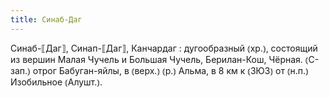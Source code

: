 ```yaml
---
title: Синаб-Даг
---
```


Синаб-⟦Даг⟧, Синап-⟦Даг⟧, Канчардаг
: дугообразный ⦅хр.⦆, состоящий из вершин Малая Чучель и Большая Чучель, Берилан-Кош, Чёрная. ⦅С-зап.⦆ отрог Бабуган-яйлы, в ⦅верх.⦆ ⦅р.⦆ Альма, в 8 км к ⦅ЗЮЗ⦆ от ⦅н.п.⦆ Изобильное ⦅Алушт.⦆.
